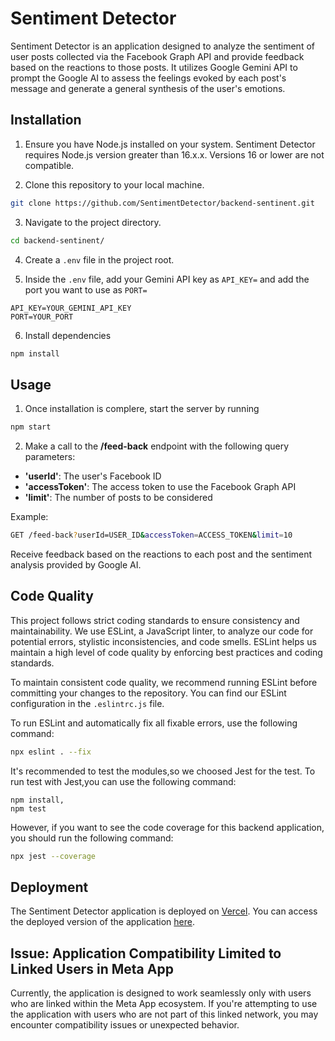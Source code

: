 # Sentiment Detector

Sentiment Detector is an application designed to analyze the sentiment of user posts collected via the Facebook Graph API and provide feedback based on the reactions to those posts. 
It utilizes Google Gemini API to prompt the Google AI to assess the feelings evoked by each post's message and generate a general synthesis of the user's emotions.

## Installation

1. Ensure you have Node.js installed on your system. Sentiment Detector requires Node.js version greater than 16.x.x. Versions 16 or lower are not compatible.

2. Clone this repository to your local machine.
 ```bash
 git clone https://github.com/SentimentDetector/backend-sentinent.git
 ```
   
3. Navigate to the project directory.
```bash
cd backend-sentinent/
```
    
4. Create a `.env` file in the project root.

5. Inside the `.env` file, add your Gemini API key as `API_KEY=` and add the port you want to use as `PORT=`
```plaintext
API_KEY=YOUR_GEMINI_API_KEY
PORT=YOUR_PORT
```
6. Install dependencies
 ```bash
 npm install
 ```

## Usage

1. Once installation is complere, start the server by running
```bash
npm start
```

2. Make a call to the **/feed-back** endpoint with the following query parameters:
- **'userId'**: The user's Facebook ID
- **'accessToken'**: The access token to use the Facebook Graph API
- **'limit'**: The number of posts to be considered

Example:
```bash
GET /feed-back?userId=USER_ID&accessToken=ACCESS_TOKEN&limit=10
```

Receive feedback based on the reactions to each post and the sentiment analysis provided by Google AI.

## Code Quality

This project follows strict coding standards to ensure consistency and maintainability. We use ESLint, a JavaScript linter, to analyze our code for potential errors, stylistic inconsistencies, and code smells. ESLint helps us maintain a high level of code quality by enforcing best practices and coding standards.

To maintain consistent code quality, we recommend running ESLint before committing your changes to the repository. You can find our ESLint configuration in the `.eslintrc.js` file.

To run ESLint and automatically fix all fixable errors, use the following command:

```bash
npx eslint . --fix
```
It's recommended to test the modules,so we choosed Jest for the test.
To run test with Jest,you can use the following command: 
```Test
npm install,
npm test
```
However, if you want to see the code coverage for this backend application, you should run the following command:
```bash
npx jest --coverage
```

## Deployment

The Sentiment Detector application is deployed on [Vercel](https://vercel.com/). You can access the deployed version of the application [here](https://backend-sentinent.vercel.app/feed-back).

## Issue: Application Compatibility Limited to Linked Users in Meta App

Currently, the application is designed to work seamlessly only with users who are linked within the Meta App ecosystem. If you're attempting to use the application with users who are not part of this linked network, you may encounter compatibility issues or unexpected behavior.
